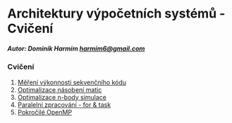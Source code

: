 # Architektury výpočetních systémů - Cvičení

##### Autor: Dominik Harmim <harmim6@gmail.com>

### Cvičení
1. [Měření výkonnosti sekvenčního kódu](1%20%7C%20Měření%20výkonnosti%20sekvenčního%20kódu)
2. [Optimalizace násobení matic]()
3. [Optimalizace n-body simulace]()
4. [Paralelní zpracování - for & task]()
5. [Pokročilé OpenMP]()
